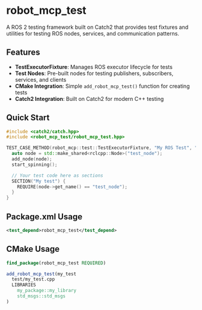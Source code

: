 # robot_mcp_test

A ROS 2 testing framework built on Catch2 that provides test fixtures and utilities for testing ROS nodes, services, and communication patterns.

## Features

- **TestExecutorFixture**: Manages ROS executor lifecycle for tests
- **Test Nodes**: Pre-built nodes for testing publishers, subscribers, services, and clients
- **CMake Integration**: Simple `add_robot_mcp_test()` function for creating tests
- **Catch2 Integration**: Built on Catch2 for modern C++ testing

## Quick Start

```cpp
#include <catch2/catch.hpp>
#include <robot_mcp_test/robot_mcp_test.hpp>

TEST_CASE_METHOD(robot_mcp::test::TestExecutorFixture, "My ROS Test", "[ros]") {
  auto node = std::make_shared<rclcpp::Node>("test_node");
  add_node(node);
  start_spinning();

  // Your test code here as sections
  SECTION("My test") {
    REQUIRE(node->get_name() == "test_node");
  }
}
```

## Package.xml Usage

```xml
<test_depend>robot_mcp_test</test_depend>
```

## CMake Usage

```cmake
find_package(robot_mcp_test REQUIRED)

add_robot_mcp_test(my_test
  test/my_test.cpp
  LIBRARIES
    my_package::my_library
    std_msgs::std_msgs
)
```
